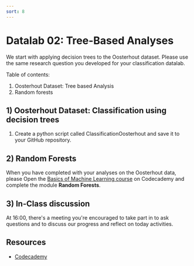 ```yaml
---
sort: 8
---
```


# Datalab 02: Tree-Based Analyses

We start with applying decision trees to the Oosterhout dataset. Please use the
same research question you developed for your classification datalab.


Table of contents:
1. Oosterhout Dataset: Tree based Analysis
2. Random forests



## 1) Oosterhout Dataset: Classification using decision trees
1. Create a python script called ClassificationOosterhout and save it to your GitHub repository.

## 2) Random Forests
 When you have completed with your analyses on the Oosterhout data, please
 Open the [Basics of Machine Learning course](https://www.codecademy.com/learn/machine-learning)
 on Codecademy and complete the module **Random Forests**.

## 3) In-Class discussion
At 16:00, there's a meeting you're encouraged to take part in to ask questions and to discuss our progress and reflect on today activities.

## Resources
- [Codecademy](https://www.codecademy.com/learn/machine-learning)
